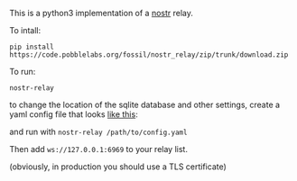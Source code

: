 This is a python3 implementation of a [nostr](https://github.com/nostr-protocol/nostr) relay.

To intall:

`pip install https://code.pobblelabs.org/fossil/nostr_relay/zip/trunk/download.zip`

To run:

`nostr-relay`

to change the location of the sqlite database and other settings, create a yaml config file that looks [like this](../nostr_relay/file?name=config/config.yaml):

and run with `nostr-relay /path/to/config.yaml`


Then add `ws://127.0.0.1:6969` to your relay list.

(obviously, in production you should use a TLS certificate)

